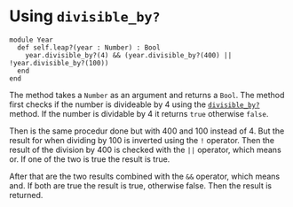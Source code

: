 # Using `divisible_by?`

```crystal
module Year
  def self.leap?(year : Number) : Bool
    year.divisible_by?(4) && (year.divisible_by?(400) || !year.divisible_by?(100))
  end
end
```

The method takes a `Number` as an argument and returns a `Bool`.
The method first checks if the number is divideable by 4 using the [`divisible_by?`][divisible_by] method.
If the number is dividable by 4 it returns `true` otherwise `false`.

Then is the same procedur done but with 400 and 100 instead of 4.
But the result for when dividing by 100 is inverted using the `!` operator.
Then the result of the division by 400 is checked with the `||` operator, which means or.
If one of the two is true the result is true.

After that are the two results combined with the `&&` operator, which means and.
If both are true the result is true, otherwise false.
Then the result is returned.

[divisible_by]: https://crystal-lang.org/api/Int.html#divisible_by%3F%28num%29%3ABool-instance-method
